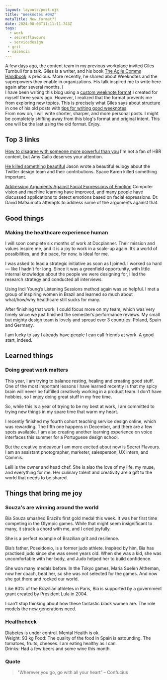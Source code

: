 ```yaml
---
layout: layouts/post.njk
title: "Weeknotes #042"
metaTitle: New format?!
date: 2024-08-03T11:11:11.743Z
tags:
  - work
  - secretflavours
  - servicedesign
 - grit
 - valencia
---
```

A few days ago, the content team in my previous workplace invited Giles Turnbull for a talk. Giles is a writer, and his book [The Agile Comms Handbook](https://defradigital.blog.gov.uk/a-guide-to-agile-communication/) is precious. More recently, he shared about Weeknotes and the superpowers they enable in organizations. His talk inspired me to write here again after several months. I    
I have been writing this blog using a [custom weeknote format](https://gist.github.com/esperanca/5b91a7c64d6a1660cee2631759f425b7) I created for myself three years ago. However, I realized that the format prevents me from exploring new topics. This is precisely what Giles says about structure in one of his old posts with [tips for writing good weeknotes](https://gilest.org/weeknotes-tips.html).  
From now on, I will write shorter, sharper, and more personal posts. I might be completely shifting away from this blog's format and original intent. This one will be the last using the old format. Enjoy.  

## Top 3 links

[How to disagree with someone more powerful than you](https://hbr.org/2016/03/how-to-disagree-with-someone-more-powerful-than-you?utm_medium=social&utm_campaign=hbr&utm_source=facebook&tpcc=orgsocial_edit&fbclid=IwAR3gJugpn8ConDxq_MNY8YJyKmfOC1kxCS-biRqZCQqv854pdnet4ODSfU0_aem_Abhm3JSD7zKZLsNiatgW5n2agq0mF_h_Yfr4__jzJKXFV_Qnjby2urCfqyg7PvZbjXY)
I'm not a fan of HBR content, but Amy Gallo deserves your attention. 

[He killed something beautiful](https://www.fromjason.xyz/notebook/he-killed-something-beautiful/#ps-aia) 
Jason wrote a beautiful eulogy about the Twitter design team and their contributions. Space Karen killed something important.

[Addressing Arguments Against Facial Expressions of Emotion](https://www.humintell.com/2020/05/addressing-arguments-against-facial-expressions-of-emotion/)
Computer vision and machine learning have improved, and many people have discussed applications to detect emotions based on facial expressions. Dr. David Matsumoto attempts to address some of the arguments against that. 
  
## Good things

### Making the healthcare experience human

I will soon complete six months of work at Docplanner. Their mission and values inspire me, and it is a joy to work in a scale-up again. It’s a world of possibilities, and the pace, for now, is ideal for me. 

I was asked to lead a strategic initiative as soon as I joined. I worked so hard — like I hadn’t for long. Since it was a greenfield opportunity, with little internal knowledge about the people we were designing for, I led the research strategy and conducted all interviews.
 
Using Indi Young’s Listening Sessions method again was so helpful. I met a group of inspiring women in Brazil and learned so much about what/how/why healthcare still sucks for many. 

After finishing that work, I could focus more on my team, which was very timely since we just finished the semester’s performance reviews. My small but mighty design team is lovely and spread over 3 countries: Poland, Spain and Germany.

I am lucky to say I already have people I can call friends at work. A good start, indeed. 


## Learned things
### Doing great work matters

This year, I am trying to balance resting, healing and creating good stuff. One of the most important lessons I have learned recently is that my spicy brain will never be fulfilled creatively working in a product team. I don’t have hobbies, so I enjoy doing great stuff in my free time.  

So, while this is a year of trying to be my best at work, I am committed to trying new things in my spare time that warm my heart. 

I recently finished my fourth cohort teaching service design online, which was rewarding. The fifth one happens in December, and there are a few spots available.  I am also creating another learning experience on voice interfaces this summer for a Portuguese design school. 

But the creative endeavour I am more excited about now is Secret Flavours. I am an assistant photographer, marketer, salesperson, UX intern, and Commis.    

Leili is the owner and head chef. She is also the love of my life, my muse, and everything for me. Her culinary talent and creativity are a gift to the world that needs to be shared.    
    
## Things that bring me joy

### Souza's are winning around the world 

Bia Souza smashed Brazil’s first gold medal this week. It was her first time competing in the Olympic games. While that might seem insignificant to many, it struck a chord with me, and I cried joyfully.

She is a perfect example of Brazilian grit and resilience. 

Bia’s father, Poseidonio, is a former judo athlete. Inspired by him, Bia has practised judo since she was seven years old. When she was a kid, she was uncomfortable with her body, and Judo helped her to build confidence. 

She won many medals before. In the Tokyo games, Maria Suelen Altheman, now her coach, beat her, so she was not selected for the games. And now she got there and rocked our world.   

Like 80% of the Brazilian athletes in Paris, Bia is supported by a government grant created by President Lula in 2004. 

I can’t stop thinking about how these fantastic black women are. The role models the new generations need. 

### Healthcheck

Diabetes is under control. Mental Health is ok.  
Weight: 93 kg
Food: The quality of the food in Spain is astounding. The tomatoes, fruits, cheeses. I am eating healthy as I can.  
Drinks: Had a few beers and some wine this month. 

###  Quote

> "Wherever you go, go with all your heart”
 – Confucius
